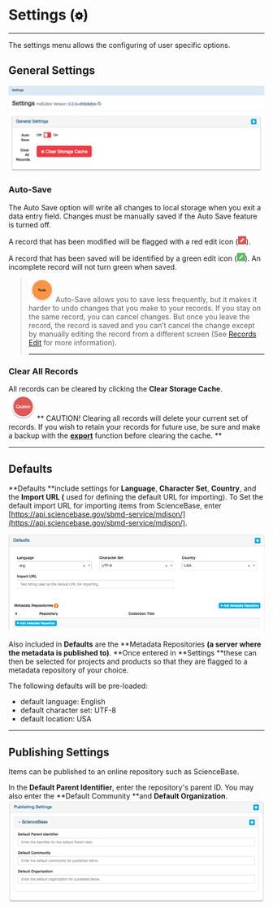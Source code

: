# Settings \(![](/assets/symbol_cog_16.png)\)

---

The settings menu allows the configuring of user specific options.

## General Settings

![](/assets/general_settings.png)

### Auto-Save

The Auto Save option will write all changes to local storage when you exit a data entry field. Changes must be manually saved if the Auto Save feature is turned off.

A record that has been modified will be flagged with a red edit icon \(![](/assets/record_modified.png)\).

A record that has been saved will be identified by a green edit icon \(![](/assets/record_saved.png)\). An incomplete record will not turn green when saved.

> ![](/assets/note_small.png)Auto-Save allows you to save less frequently, but it makes it harder to undo changes that you make to your records. If you stay on the same record, you can cancel changes. But once you leave the record, the record is saved and you can’t cancel the change except by manually editing the record from a different screen \(See [Records Edit](/record\edit.md) for more information\).
>
> ---

### Clear All Records

All records can be cleared by clicking the **Clear Storage Cache**.  
![](/assets/caution.png)** CAUTION! Clearing all records will delete your current set of records. If you wish to retain your records for future use, be sure and make a backup with the **[**export**](/export.md)** function before clearing the cache.  **

---

## Defaults

**Defaults **include settings for **Language**, **Character Set**, **Country**, and the **Import URL \(** used for defining the default URL for importing\). To Set the default import URL for importing items from ScienceBase, enter [https://api.sciencebase.gov/sbmd-service/mdjson/](https://api.sciencebase.gov/sbmd-service/mdjson/).

![](/assets/settings_defaults.png)

Also included in **Defaults** are the **Metadata Repositories **\(a server where the metadata is published to\)**. **Once entered in **Settings **these can then be selected for projects and products so that they are flagged to a metadata repository of your choice.

The following defaults will be pre-loaded:

* default language: English
* default character set: UTF-8
* default location: USA

---

## Publishing Settings

Items can be published to an online repository such as ScienceBase.

In the **Default Parent Identifier**, enter the repository's parent ID. You may also enter the **Default Community **and **Default Organization**.![](/assets/publishing_settings.png)

